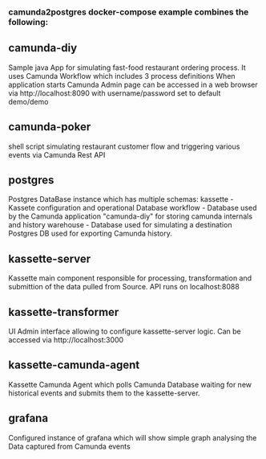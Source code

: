 ### camunda2postgres docker-compose example combines the following:

## camunda-diy 
Sample java App for simulating fast-food restaurant ordering process. It uses Camunda Workflow which includes 3 process definitions
When application starts Camunda Admin page can be accessed in a web browser via http://localhost:8090 with username/password set to default demo/demo

## camunda-poker
shell script simulating restaurant customer flow and triggering various events via Camunda Rest API

## postgres
Postgres DataBase instance which has multiple schemas:
kassette - Kassete configuration and operational Database
workflow - Database used by the Camunda application "camunda-diy" for storing camunda internals and history
warehouse - Database used for simulating a destination Postgres DB used for exporting Camunda history. 

## kassette-server
Kassette main component responsible for processing, transformation and submittion of the data pulled from Source. API runs on localhost:8088

## kassette-transformer
UI Admin interface allowing to configure kassette-server logic. Can be accessed via http://localhost:3000

## kassette-camunda-agent
Kassette Camunda Agent which polls Camunda Database waiting for new historical events and submits them to the kassette-server.

## grafana
Configured instance of grafana which will show simple graph analysing the Data captured from Camunda events

